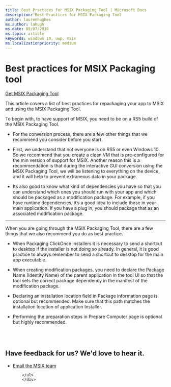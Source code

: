 ```yaml
---
title: Best Practices for MSIX Packaging Tool | Microsoft Docs
description: Best Practices for MSIX Packaging Tool 
author: laurenhughes
ms.author: lahugh
ms.date: 09/07/2018
ms.topic: article
keywords: windows 10, uwp, msix
ms.localizationpriority: medium
---
```


# Best practices for MSIX Packaging tool

<div class="nextstepaction"><p><a class="x-hidden-focus" href="https://www.microsoft.com/en-us/p/msix-packaging-tool/9n5lw3jbcxkf" data-linktype="external">Get MSIX Packaging Tool</a></p></div>

This article covers a list of best practices for repackaging your app to MSIX and using the MSIX Packaging Tool. 

To begin with, to have support of MSIX, you need to be on a RS5 build of the MSIX Packaging Tool.

- For the conversion process, there are a few other things that we recommend you consider before you start. 

- First, we understand that not everyone is on RS5 or even Windows 10. So we recommend that you create a clean VM that is pre-configured for the min version of support for MSIX. Another reason this is a recommendation is that during the interactive GUI conversion using the MSIX Packaging Tool, we will be listening to everything on the device, and it will help to prevent extraneous data in your package. 

- Its also good to know what kind of dependencies you have so that you can understand which ones you should run with your app and which should be packaged as a modification package. For example, if you have runtime dependencies, it’s a good idea to include those in your main application. If you have a plug in, you should package that as an associated modification package. 

---

When you are going through the MSIX Packaging Tool, there are a few things that we also recommend you do as best practice.

- When Packaging ClickOnce installers it is necessary to send a shortcut to desktop if the installer is not doing so already. In general, it is good practice to always remember to send a shortcut to desktop for the main app executable.

- When creating modification packages, you need to declare the Package Name (Identity Name) of the parent application in the tool UI so that the tool sets the correct package dependency in the manifest of the modification package.

- Declaring an installation location field in Package information page is optional but recommended. Make sure that this path matches the installation location of application Installer.

- Performing the preparation steps in Prepare Computer page is optional but highly recommended.



<br>
<br>
<div class="container centered pageFooter">
        <h2>Have feedback for us? We'd love to hear it.</h2>
        <ul class="links">
           <li>
                <a href="mailto:MSIXWebsiteFeedback@service.microsoft.com" data-linktype="external">
                    Email the MSIX team
                </a>
            </li>
           
        </ul>
		</div>

<!--
 <div class="container centered pageFooter">
        <h2>Keep in touch with us</h2>
        <ul class="links">
           <li>
                <a href="https://techcommunity.microsoft.com/t5/MSIX/ct-p/MSIX">
                    MSIX tech community
                </a>
            </li>
            <li>
                <a href="https://github.com/Microsoft/MSIX-PackageSupportFramework/issues">
                    Package Support Framework
                </a>
            </li>
            <li>
                <a href="https://github.com/Microsoft/msix-packaging/issues">
                    MSIX SDK
                </a>
            </li>
            <li>
                <a href="https://twitter.com/#!/search/realtime/%23msix">
                    Twitter
                </a>
            </li>
            
        </ul>
		</div>
-->

